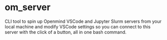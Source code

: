 # om_server
CLI tool to spin up Openmind VSCode and Jupyter Slurm servers from your local machine and modify VSCode settings so you can connect to this server with the click of a button, all in one bash command.
